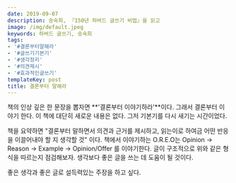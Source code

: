 ```yaml
---
date: 2019-09-07
description: 송숙희, 『150년 하버드 글쓰기 비법』을 읽고
image: /img/default.jpeg
keywords: 하버드 글쓰기, 송숙희
tags:
- '#결론부터말해라'
- '#글쓰기기본기'
- '#생각정리'
- '#의견제시'
- '#효과적인글쓰기'
templateKey: post
title: 결론부터 말해라
---
```


책의 인상 깊은 한 문장을 뽑자면 **'결론부터 이야기하라'**이다.  그래서 결론부터 이야기 한다. 이 책에 대단히 새로운 내용은 없다. 그저 기본기를  다시 새기는 시간이었다.

책을 요약하면 "결론부터 말하면서 의견과 근거를 제시하고, 읽는이로 하여금 어떤 반응을 이끌어내야 할 지 생각할 것" 이다. 책에서 이야기하는 O.R.E.O는 Opinion → Reason → Example → Opinion/Offer 를 이야기한다. 글이 구조적으로 위와 같은 형식을 따르는지 점검해보자. 생각보다 좋은 글을 쓰는 데 도움이 될 것이다.

좋은 생각과 좋은 글로 설득력있는 주장을 하고 싶다.